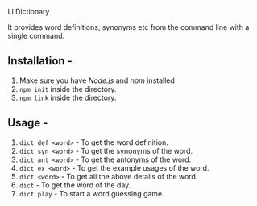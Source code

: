 LI Dictionary

It provides word definitions, synonyms etc from the command line with a single command.

## Installation -
1. Make sure you have *Node.js* and *npm* installed
1. `npm init` inside the directory.
2. `npm link` inside the directory.

## Usage -
1. `dict def <word>` -  To get the word definition.
2. `dict syn <word>` - To get the synonyms of the word.
3. `dict ant <word>` - To get the antonyms of the word.
4. `dict ex <word>` - To get the example usages of the word.
5. `dict <word>` - To get all the above details of the word.
6. `dict` - To get the word of the day.
7. `dict play` - To start a word guessing game.
